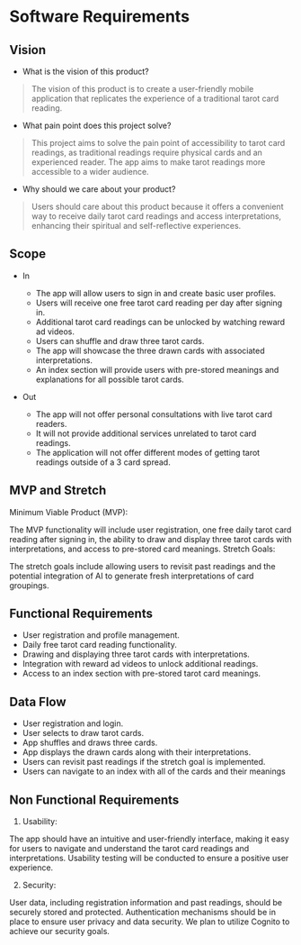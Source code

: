 # Software Requirements

## Vision

- What is the vision of this product?

> The vision of this product is to create a user-friendly mobile application that replicates the experience of a traditional tarot card reading.

- What pain point does this project solve?

> This project aims to solve the pain point of accessibility to tarot card readings, as traditional readings require physical cards and an experienced reader. The app aims to make tarot readings more accessible to a wider audience.

- Why should we care about your product?

> Users should care about this product because it offers a convenient way to receive daily tarot card readings and access interpretations, enhancing their spiritual and self-reflective experiences.

## Scope

- In
  - The app will allow users to sign in and create basic user profiles.
  - Users will receive one free tarot card reading per day after signing in.
  - Additional tarot card readings can be unlocked by watching reward ad videos.
  - Users can shuffle and draw three tarot cards.
  - The app will showcase the three drawn cards with associated interpretations.
  - An index section will provide users with pre-stored meanings and explanations for all possible tarot cards.

- Out
  - The app will not offer personal consultations with live tarot card readers.
  - It will not provide additional services unrelated to tarot card readings.
  - The application will not offer different modes of getting tarot readings outside of a 3 card spread.


## MVP and Stretch

Minimum Viable Product (MVP):

The MVP functionality will include user registration, one free daily tarot card reading after signing in, the ability to draw and display three tarot cards with interpretations, and access to pre-stored card meanings.
Stretch Goals:

The stretch goals include allowing users to revisit past readings and the potential integration of AI to generate fresh interpretations of card groupings.

## Functional Requirements

- User registration and profile management.
- Daily free tarot card reading functionality.
- Drawing and displaying three tarot cards with interpretations.
- Integration with reward ad videos to unlock additional readings.
- Access to an index section with pre-stored tarot card meanings.

## Data Flow

- User registration and login.
- User selects to draw tarot cards.
- App shuffles and draws three cards.
- App displays the drawn cards along with their interpretations.
- Users can revisit past readings if the stretch goal is implemented.
- Users can navigate to an index with all of the cards and their meanings

## Non Functional Requirements

1. Usability:

The app should have an intuitive and user-friendly interface, making it easy for users to navigate and understand the tarot card readings and interpretations. Usability testing will be conducted to ensure a positive user experience.

2. Security:

User data, including registration information and past readings, should be securely stored and protected. Authentication mechanisms should be in place to ensure user privacy and data security. We plan to utilize Cognito to achieve our security goals.